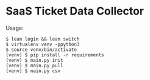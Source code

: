 # SaaS Ticket Data Collector

Usage:

```
$ lean login && lean switch
$ virtualenv venv -ppython3
$ source venv/bin/activate
(venv) $ pip install -r requirements
(venv) $ main.py init
(venv) $ main.py pull
(venv) $ main.py csv
```